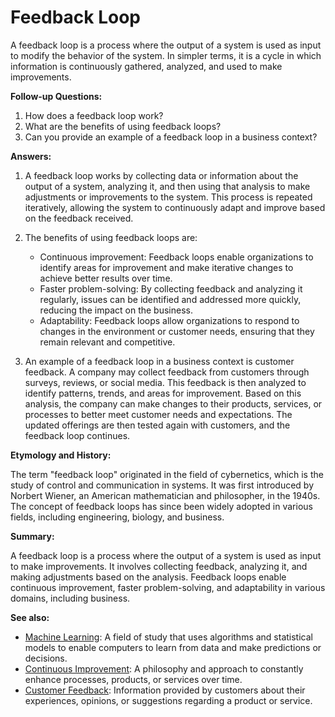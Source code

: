 # Feedback Loop

A feedback loop is a process where the output of a system is used as input to
modify the behavior of the system. In simpler terms, it is a cycle in which
information is continuously gathered, analyzed, and used to make improvements.

**Follow-up Questions:**

1. How does a feedback loop work?
2. What are the benefits of using feedback loops?
3. Can you provide an example of a feedback loop in a business context?

**Answers:**

1. A feedback loop works by collecting data or information about the output of a
   system, analyzing it, and then using that analysis to make adjustments or
   improvements to the system. This process is repeated iteratively, allowing
   the system to continuously adapt and improve based on the feedback received.

2. The benefits of using feedback loops are:

   - Continuous improvement: Feedback loops enable organizations to identify
     areas for improvement and make iterative changes to achieve better results
     over time.
   - Faster problem-solving: By collecting feedback and analyzing it
     regularly, issues can be identified and addressed more quickly, reducing
     the impact on the business.
   - Adaptability: Feedback loops allow organizations to respond to changes in
     the environment or customer needs, ensuring that they remain relevant and
     competitive.

3. An example of a feedback loop in a business context is customer feedback. A
   company may collect feedback from customers through surveys, reviews, or
   social media. This feedback is then analyzed to identify patterns, trends,
   and areas for improvement. Based on this analysis, the company can make
   changes to their products, services, or processes to better meet customer
   needs and expectations. The updated offerings are then tested again with
   customers, and the feedback loop continues.

**Etymology and History:**

The term "feedback loop" originated in the field of cybernetics, which is the
study of control and communication in systems. It was first introduced by
Norbert Wiener, an American mathematician and philosopher, in the 1940s. The
concept of feedback loops has since been widely adopted in various fields,
including engineering, biology, and business.

**Summary:**

A feedback loop is a process where the output of a system is used as input to
make improvements. It involves collecting feedback, analyzing it, and making
adjustments based on the analysis. Feedback loops enable continuous improvement,
faster problem-solving, and adaptability in various domains, including
business.

**See also:**

- [Machine Learning](?concept=machine+learning&specialist_role=ML+Engineer&target_audience=Manager+without+much+technical+background):
  A field of study that uses algorithms and statistical models to enable
  computers to learn from data and make predictions or decisions.
- [Continuous Improvement](?concept=continuous+improvement&specialist_role=ML+Engineer&target_audience=Manager+without+much+technical+background):
  A philosophy and approach to constantly enhance processes, products, or
  services over time.
- [Customer Feedback](?concept=customer+feedback&specialist_role=ML+Engineer&target_audience=Manager+without+much+technical+background):
  Information provided by customers about their experiences, opinions, or
  suggestions regarding a product or service.
